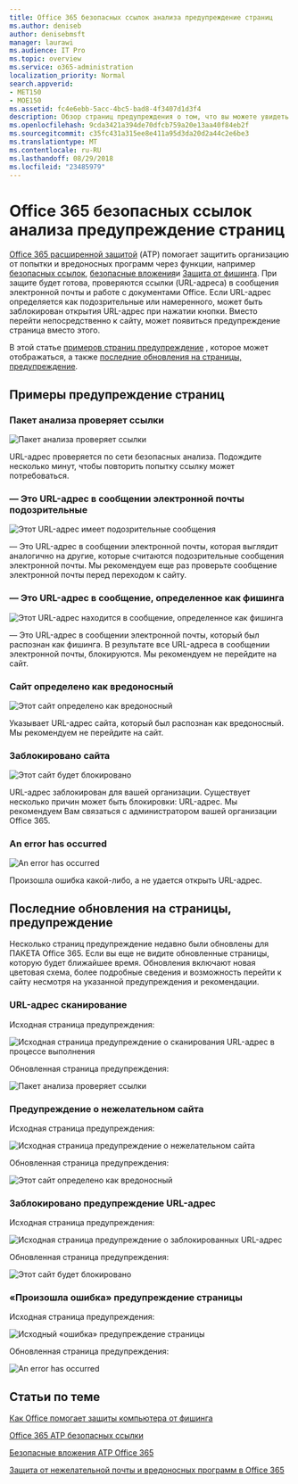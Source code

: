 ```yaml
---
title: Office 365 безопасных ссылок анализа предупреждение страниц
ms.author: deniseb
author: denisebmsft
manager: laurawi
ms.audience: IT Pro
ms.topic: overview
ms.service: o365-administration
localization_priority: Normal
search.appverid:
- MET150
- MOE150
ms.assetid: fc4e6ebb-5acc-4bc5-bad8-4f3407d1d3f4
description: Обзор страниц предупреждения о том, что вы можете увидеть при защиту от угроз для Office 365 расширенного находится на работе.
ms.openlocfilehash: 9cda3421a394de70dfcb759a20e13aa40f84eb2f
ms.sourcegitcommit: c35fc431a315ee8e411a95d3da20d2a44c2e6be3
ms.translationtype: MT
ms.contentlocale: ru-RU
ms.lasthandoff: 08/29/2018
ms.locfileid: "23485979"
---
```

# <a name="office-365-atp-safe-links-warning-pages"></a>Office 365 безопасных ссылок анализа предупреждение страниц

[Office 365 расширенной защитой](office-365-atp.md) (ATP) помогает защитить организацию от попытки и вредоносных программ через функции, например [безопасных ссылок](atp-safe-links.md), [безопасные вложения](atp-safe-attachments.md)и [Защита от фишинга](anti-phishing-protection.md). При защите будет готова, проверяются ссылки (URL-адреса) в сообщения электронной почты и работе с документами Office. Если URL-адрес определяется как подозрительные или намеренного, может быть заблокирован открытия URL-адрес при нажатии кнопки. Вместо перейти непосредственно к сайту, может появиться предупреждение страница вместо этого. 
  
В этой статье [примеров страниц предупреждение](atp-safe-links-warning-pages.md#examples) , которое может отображаться, а также [последние обновления на страницы, предупреждение](atp-safe-links-warning-pages.md#updates).
  
## <a name="examples-of-warning-pages"></a>Примеры предупреждение страниц

### <a name="atp-is-scanning-the-link"></a>Пакет анализа проверяет ссылки

![Пакет анализа проверяет ссылки](media/ee8dd5ed-6b91-4248-b054-12b719e8d0ed.png)

URL-адрес проверяется по сети безопасных анализа. Подождите несколько минут, чтобы повторить попытку ссылку может потребоваться.

### <a name="a-url-is-in-a-suspicious-email-message"></a>— Это URL-адрес в сообщении электронной почты подозрительные

![Этот URL-адрес имеет подозрительные сообщения](media/33f57923-23e3-4b0f-838b-6ad589ba897b.png)

— Это URL-адрес в сообщении электронной почты, которая выглядит аналогично на другие, которые считаются подозрительные сообщения электронной почты. Мы рекомендуем еще раз проверьте сообщение электронной почты перед переходом к сайту.

### <a name="a-url-is-in-a-message-identified-as-a-phishing-attempt"></a>— Это URL-адрес в сообщение, определенное как фишинга

![Этот URL-адрес находится в сообщение, определенное как фишинга](media/6e544a28-0604-4821-aba6-d5a57bb917e5.png)

— Это URL-адрес в сообщении электронной почты, который был распознан как фишинга. В результате все URL-адреса в сообщении электронной почты, блокируются. Мы рекомендуем не перейдите на сайт.

### <a name="a-site-has-been-identified-as-malicious"></a>Сайт определено как вредоносный

![Этот сайт определено как вредоносный](media/058883c8-23f0-4672-9c1c-66b084796177.png)

Указывает URL-адрес сайта, который был распознан как вредоносный.  <br/> Мы рекомендуем не перейдите на сайт.

### <a name="a-site-is-blocked"></a>Заблокировано сайта

![Этот сайт будет блокировано](media/6b4bda2d-a1e6-419e-8b10-588e83c3af3f.png)

URL-адрес заблокирован для вашей организации. Существует несколько причин может быть блокировки: URL-адрес. Мы рекомендуем Вам связаться с администратором вашей организации Office 365.

### <a name="an-error-has-occurred"></a>An error has occurred

![An error has occurred](media/2f7465a4-1cf4-4c1c-b7d4-3c07e4b795b4.png)

Произошла ошибка какой-либо, а не удается открыть URL-адрес.

   
## <a name="recent-updates-to-warning-pages"></a>Последние обновления на страницы, предупреждение

Несколько страниц предупреждение недавно были обновлены для ПАКЕТА Office 365. Если вы еще не видите обновленные страницы, которую будет ближайшее время. Обновления включают новая цветовая схема, более подробные сведения и возможность перейти к сайту несмотря на указанной предупреждения и рекомендации.

### <a name="url-scan-in-progress"></a>URL-адрес сканирование

Исходная страница предупреждения:

![Исходная страница предупреждение о сканирования URL-адрес в процессе выполнения](media/04368763-763f-43d6-94a4-a48291d36893.png)

Обновленная страница предупреждения:

![Пакет анализа проверяет ссылки](media/ee8dd5ed-6b91-4248-b054-12b719e8d0ed.png)

### <a name="malicious-site-warning"></a>Предупреждение о нежелательном сайта

Исходная страница предупреждения:

![Исходная страница предупреждение о нежелательном сайта](media/b9efda09-6dd8-46ef-82cb-56e4d538b8f5.png)

Обновленная страница предупреждения:

![Этот сайт определено как вредоносный](media/058883c8-23f0-4672-9c1c-66b084796177.png)

### <a name="blocked-url-warning"></a>Заблокировано предупреждение URL-адрес

Исходная страница предупреждения:

![Исходная страница предупреждение о заблокированных URL-адрес](media/3d6ba028-30bf-45fc-958e-d3aad3defc83.png)

Обновленная страница предупреждения:

![Этот сайт будет блокировано](media/6b4bda2d-a1e6-419e-8b10-588e83c3af3f.png)

### <a name="error-occurred-warning-page"></a>«Произошла ошибка» предупреждение страницы

Исходная страница предупреждения:

![Исходный «ошибка» предупреждение страницы](media/9aaa4383-2f23-48be-bdaa-8efbcb2acc70.png)

Обновленная страница предупреждения:

![An error has occurred](media/2f7465a4-1cf4-4c1c-b7d4-3c07e4b795b4.png)
  
   
## <a name="related-topics"></a>Статьи по теме

[Как Office помогает защиты компьютера от фишинга](https://support.office.com/article/be0de46a-29cd-4c59-aaaf-136cf177d593)
  
[Office 365 ATP безопасных ссылки](atp-safe-links.md)
  
[Безопасные вложения ATP Office 365](atp-safe-attachments.md)
  
[Защита от нежелательной почты и вредоносных программ в Office 365](anti-spam-and-anti-malware-protection.md)
  

